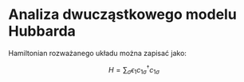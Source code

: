 # Analiza dwucząstkowego modelu Hubbarda

Hamiltonian rozważanego układu można zapisać jako:

```math
H=\sum_{\sigma}\epsilon_{1}c^{\dagger}_{1\sigma}c_{1\sigma}
```
